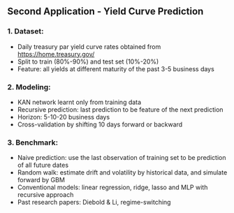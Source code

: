 ## Second Application - Yield Curve Prediction

### 1. Dataset:
- Daily treasury par yield curve rates obtained from https://home.treasury.gov/
- Split to train (80%-90%) and test set (10%-20%)
- Feature: all yields at different maturity of the past 3-5 business days

### 2. Modeling:
- KAN network learnt only from training data
- Recursive prediction: last prediction to be feature of the next prediction
- Horizon: 5-10-20 business days
- Cross-validation by shifting 10 days forward or backward

### 3. Benchmark:
- Naive prediction: use the last observation of training set to be prediction of all future dates
- Random walk: estimate drift and volatility by historical data, and simulate forward by GBM
- Conventional models: linear regression, ridge, lasso and MLP with recursive approach
- Past research papers: Diebold & Li, regime-switching 